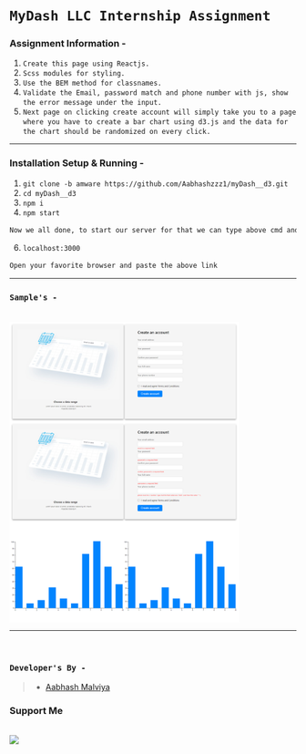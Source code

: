 # **```MyDash LLC Internship Assignment```**

### Assignment Information -

1. `Create this page using Reactjs.`
2. `Scss modules for styling.`
3. `Use the BEM method for classnames.`
4. `Validate the Email, password match and phone number with js, show the error message under the input.`
5. `Next page on clicking create account will simply take you to a page where you have to create a bar chart using d3.js and the data for the chart should be randomized on every click.`

---

### Installation Setup & Running -


1. `git clone -b amware https://github.com/Aabhashzzz1/myDash__d3.git`
2. `cd myDash__d3`
3. `npm i`
4. `npm start`
```bash
Now we all done, to start our server for that we can type above cmd and to verify check your cmd console 
```
6. `localhost:3000`
```bash
Open your favorite browser and paste the above link
```

---

### ```Sample's -```

<br>

<img align="center" alt="Register__home" width="80%" height="20%" src="./images/register.png" style="padding-right:10px;" />

<br >

<img align="center" alt="Register__error" width="80%" height="20%" src="./images/error.png" style="padding-right:10px;" />

<br >

<img align="center" alt="Register__error" width="80%" height="20%" src="./images/chart.png" style="padding-right:10px;" />

---

<br>

### **```Developer's By -```**

> * [Aabhash Malviya](https://github.com/Aabhashzzz1)


### **Support Me**

<br>
<a href="https://www.buymeacoffee.com/aamware"><img src="https://cdn.buymeacoffee.com/buttons/v2/default-yellow.png" width="200" /></a>
